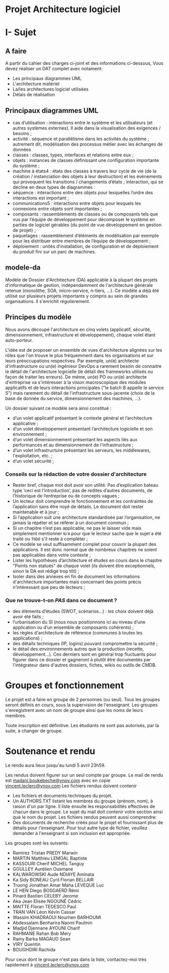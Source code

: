 
# Projet Architecture logiciel

# I- Sujet

## A faire

A partir du cahier des charges ci-joint et des informations ci-dessous, Vous devez réaliser un DAT complet avec notament:
- Les principaux diagrammes UML
- L'architecture matériel
- La/les architectures logiciel utilisées
- Délais de réalisation

## Principaux diagrammes UML
* cas d’utilisation : interactions entre le système et les utilisateurs (et autres systèmes externes). Il aide dans la visualisation des exigences / besoins ;
* activité : séquence et parallélisme dans les activités du système ; autrement dit, modélisation des processus métier avec les échanges de données
* classes : classes, types, interfaces et relations entre eux ;
* objets : instances de classes définissant une configuration importante du système ;
* machine à états4 : états des classes à travers leur cycle de vie (de la création / instanciation des objets à leur destruction) et les événements qui provoquent les transitions / changements d’états ;
interaction, qui se décline en deux types de diagrammes :
* séquence : interactions entre des objets pour lesquelles l’ordre des interactions est important ;
* communications5 : interactions entre objets pour lesquels les connexions entre objets sont importantes ;
* composants : rassemblements de classes ou de composants tels que vus par l’équipe de développement pour décomposer le système en parties de logiciel gérables (du point de vue développement en gestion de projet) ;
* paquetages : rassemblement d’éléments de modélisation par exemple pour les distribuer entre membres de l’équipe de développement ;
* déploiement : unités d’installation, de configuration et de déploiement du produit fini sur un parc de machines.

## modele-da

Modèle de Dossier d'Architecture (DA) applicable à la plupart des projets d'informatique de gestion, indépendamment de l'architecture générale retenue (monolithe, SOA, micro-service, n-tiers, ...).
Ce modèle a déjà été utilisé sur plusieurs projets importants y compris au sein de grandes organisations. Il s'enrichit régulierement.

## Principes du modèle

Nous avons découpé l'architecture en cinq volets (applicatif, sécurité, dimensionnement, infrastructure et développement), chaque volet étant auto-porteur. 

L'idée est de proposer un ensemble de vues d'architecture alignées sur les rôles que l'on trouve le plus fréquemment dans les organisations et sur leurs préoccupations respectives. Par exemple, un(e) architecte d'infrastructure ou un(e) ingénieur DevOps a rarement besoin de connaitre le détail de l'architecture logicielle (le détail des frameworks utilisés ou façon de traiter les erreurs). De même, un(e) PO ou un(e) architecte d'entreprise va s'intéresser à la vision macroscopique des modules applicatifs et de leurs interactions principales ("le batch B appelle le service S")  mais rarement du détail de l'infrastructure sous-jacente (choix de la base de donnée du service, dimensionnement des machines, ...).


Un dossier suivant ce modèle sera ainsi constitué :

* d’un volet applicatif présentant le contexte général et l’architecture applicative ;
* d’un volet développement présentant l’architecture logicielle et son environnement ;
* d’un volet dimensionnement présentant les aspects liés aux performances et au dimensionnement de l'infrastructure ;
* d’un volet infrastructure présentant les serveurs, les middlewares, l'exploitation, etc. ;
* d’un volet sécurité ;

### Conseils sur la rédaction de votre dossier d'architecture 
* Rester bref, chaque mot doit avoir son utilité. Pas d’explication bateau type ‘ceci est l’introduction’, pas de redites d’autres documents, de l’historique de l’entreprise ou de concepts vagues ;
* Un lecteur doit comprendre le fonctionnement et les contraintes de l’application sans être noyé de détails. Le document doit rester maintenable et à jour ;
* Si l’application suit une architecture standardisée par l’organisation, ne jamais la répéter et se référer à un document commun ;
* Si un chapitre n’est pas applicable, ne pas le laisser vide mais simplement mentionner `N/A` pour que le lecteur sache que le sujet a été traité ou `TODO` s'il reste à compléter ;
* Ce modèle se veut suffisamment complet pour couvrir la plupart des applications. Il est donc normal que de nombreux chapitres ne soient pas applicables dans votre contexte ; 
* Lister les hypothèses d’architecture et études en cours dans le chapitre "Points non statués" de chaque volet (ils doivent être exceptionnels, sinon le DA est rédigé trop tôt) ;
* Isoler dans des annexes en fin de document les informations d'architecture importantes mais concernant des points précis n’intéressant que peu de lecteurs ;

### Que ne trouve-t-on *PAS* dans ce document ?
* des éléments d’études (SWOT, scénarios…) : les choix doivent déjà avoir été faits ;
* l’urbanisation du SI (nous nous positionnons ici au niveau d’une application ou d’un ensemble de composants cohérents) ;
* les règles d'architecture de référence (communes à toutes les applications) ;
* des détails techniques (IP, logins) pouvant compromettre la sécurité ;
* le détail des environnements autres que la production (recette, développement...). Ces derniers sont en général trop fluctuants pour figurer dans ce dossier et gagneront à plutôt être documentés par l'intégrateur dans d'autres dossiers, fiches, wikis ou outils de CMDB.

# Groupes et fonctionnement

Le projet est a faire en groupe de 2 personnes (ou seul).
Tous les groupes seront définis en cours, sous la supervision de l'enseignant. Les groupes s'enregistrent avec un nom de groupe ainsi que les noms de leurs membres.

Toute inscription est définitive.  Les étudiants ne sont pas autorisés, par la suite, à changer de groupe.


# Soutenance et rendu

Le rendu aura lieux jusqu'au lundi 5 avril 23h59.

Les rendus doivent figurer sur un seul compte par groupe.
Le mail de rendu est madani.boukebeche@ynov.com avec en copie vincent.leclerc@ynov.com
Les fichiers rendus doivent contenir
  - Les fichiers et documents techniques du projet.
  - Un AUTHORS.TXT listant les membres du groupe (prénom, nom), à raison d'un par ligne.  Il liste ensuite les responsabilités effectives de chacun dans le groupe.
Le sujet du mail doit contenir votre section ainsi que le nom du projet.
Les fichiers rendus peuvent aussi comprendre: 
  - Des documents de recherche créés pour le projet et fournissant plus de détails pour l'enseignant.
Pour tout autre type de fichier, veuillez demander à l'enseignant si son inclusion est appropriée.

Les groupes sont les suivants:
- Ramirez Tristan	PREDY Marwin	
- MARTIN Matthieu	LEMOAL Baptiste	
- KASSOURI Cherif	MICHEL Tanguy	
- GOULLEY Aurélien	Ousmane	
- KALWAROWSKI Aude NDIAYE	Aminata	
- Ka Sidy	BONEAU Cyril	Florian BELLAIR
- Truong Jonathan	Amar Maha	LEVEQUE Luc
- LE HEN Diego	BOSGAERD Rémi	
- Pinard Bastien	CELEBY Jerome	
- Aka Jean Elisée	NGOUNÉ Cédric	
- MAITTE Floran	TEDESCO Paul	
- TRAN VAN Léon	Kévin Cassar	
- Wassim KHADRAOUI	Nourhen BARHOUMI	
- Abdessalam Benharira	Naomi Paulmin	
- Madjid Djennane	AYOUNI Charif	
- RAHMANE Rahan	Bob Mery	
- Ramy Barka MAGAUD Sean
- VIRY Quentin		
- BOUGHDIRI Rachida		


Pour ceux dont le groupe n'est pas dans la liste, contactez-moi très rapidement à vincent.leclerc@ynov.com